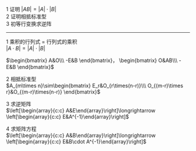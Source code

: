 1 证明 $|AB|=|A|\cdot|B|$  
2 证明相抵标准型  
3 初等行变换求逆阵  
  
---  
  
1 乘积的行列式 $=$ 行列式的乘积  
$|A\cdot B|=|A|\cdot|B|$  
  
$\begin{bmatrix}  
A&O\\\ -E&B  
\end{bmatrix}，  
\begin{bmatrix}  
O&AB\\\ -E&B  
\end{bmatrix}$  
  
2 相抵标准型  
$A_{m\times n}\sim\begin{bmatrix}  
E_r&O_{r\times(n-r)}\\\  
O_{(m-r)\times r}&O_{(m-r)\times(n-r)}  
\end{bmatrix}$  
  
3 求逆矩阵  
$\left[\begin{array}{c:c}  
A&E\end{array}\right]\longrightarrow  
\left[\begin{array}{c:c}  
E&A^{-1}\end{array}\right]$  
  
4 求矩阵方程  
$\left[\begin{array}{c:c}  
A&B\end{array}\right]\longrightarrow  
\left[\begin{array}{c:c}  
E&B\cdot A^{-1}\end{array}\right]$  
